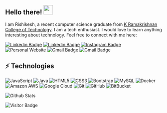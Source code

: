 ## Hello there! <img src="https://raw.githubusercontent.com/aemmadi/aemmadi/master/wave.gif" width="30">

I am Rishikesh, a recent computer science graduate from [K Ramakrishnan College of Technology](https://krct.ac.in/). I am a tech enthusiast. I would love to learn anything interesting about technology. Feel free to connect with me here:

[![Linkedin Badge](https://img.shields.io/badge/-rishikeshb-blue?style=flat-square&logo=Linkedin&logoColor=white&link=https://www.linkedin.com/in/rishicollinz/)](https://www.linkedin.com/in/rishicollinz/)
[![Linkedin Badge](https://img.shields.io/badge/rishikeshb-0077B5?style=for-the-badge&logo=linkedin&logoColor=white&link=https://www.linkedin.com/in/rishicollinz/)](https://www.linkedin.com/in/rishicollinz/)
[![Instagram Badge](https://img.shields.io/badge/Instagram-E4405F?style=for-the-badge&logo=instagram&logoColor=white&link=https://instagram.com/rishi_collinz/)](https://instagram.com/rishi_collinz)
[![Personal Website](https://img.shields.io/badge/rishicollinz.me-FF7139?style=for-the-badge&logo=Firefox-Browser&logoColor=white&link=https://rishicollinz.me)](https://rishicollinz.me)
[![Gmail Badge](https://img.shields.io/badge/-rishikesh2511990@gmail.com-c14438?style=flat-square&logo=Gmail&logoColor=white&link=mailto:rishikesh2511990@gmail.com)](mailto:rishikesh2511990@gmail.com)
[![Gmail Badge](https://img.shields.io/badge/rishikesh2511990@gmail.com-D14836?style=for-the-badge&logo=gmail&logoColor=white&link=mailto:rishikesh2511990@gmail.com)](mailto:rishikesh2511990@gmail.com)

## ⚡ Technologies

![JavaScript](https://img.shields.io/badge/-JavaScript-black?style=flat-square&logo=javascript)
![Java](https://img.shields.io/badge/-java-E34A86?style=flat-square&logo=java)
![HTML5](https://img.shields.io/badge/-HTML5-E34F26?style=flat-square&logo=html5&logoColor=white)
![CSS3](https://img.shields.io/badge/-CSS3-1572B6?style=flat-square&logo=css3)
![Bootstrap](https://img.shields.io/badge/-Bootstrap-563D7C?style=flat-square&logo=bootstrap)
![MySQL](https://img.shields.io/badge/-MySQL-black?style=flat-square&logo=mysql)
![Docker](https://img.shields.io/badge/-Docker-black?style=flat-square&logo=docker)
![Amazon AWS](https://img.shields.io/badge/Amazon%20AWS-232F3E?style=flat-square&logo=amazon-aws)
![Google Cloud](https://img.shields.io/badge/Google%20Cloud-black?style=flat-square&logo=google-cloud)
![Git](https://img.shields.io/badge/-Git-black?style=flat-square&logo=git)
![GitHub](https://img.shields.io/badge/-GitHub-181717?style=flat-square&logo=github)
![BitBucket](https://img.shields.io/badge/-BitBucket-darkblue?style=flat-square&logo=bitbucket)

![Github Stats](https://github-readme-stats.vercel.app/api?username=rishicollinz&count_private=true&show_icons=true&include_all_commits=true)

![Visitor Badge](https://visitor-badge.laobi.icu/badge?page_id=aemmadi.aemmadi)
